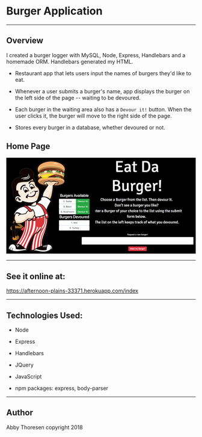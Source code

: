# Burger Application

---

## Overview


I created a burger logger with MySQL, Node, Express, Handlebars and a homemade ORM. Handlebars generated my HTML.

* Restaurant app that lets users input the names of burgers they'd like to eat.

* Whenever a user submits a burger's name,  app displays the burger on the left side of the page -- waiting to be devoured.

* Each burger in the waiting area also has a `Devour it!` button. When the user clicks it, the burger will move to the right side of the page.

* Stores every burger in a database, whether devoured or not.

## Home Page
<a href="burgerApp.jpg" target="_blank"><img src="burgerApp.jpg" alt="Burger Application" style="max-width:100%;"></a>

---

## See it online at:
https://afternoon-plains-33371.herokuapp.com/index

---

## Technologies Used:

* Node

* Express

* Handlebars

* JQuery

* JavaScript

* npm packages: express, body-parser

---

## Author
Abby Thoresen copyright 2018
